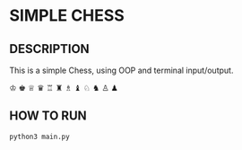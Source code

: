 
SIMPLE CHESS
================================================


DESCRIPTION
------------------------------------------------

This is a simple Chess, using OOP and terminal input/output.

♔ ♚	♕ ♛	♖ ♜	♗ ♝	♘ ♞	♙ ♟

HOW TO RUN
------------------------------------------------

```bash
python3 main.py
```


